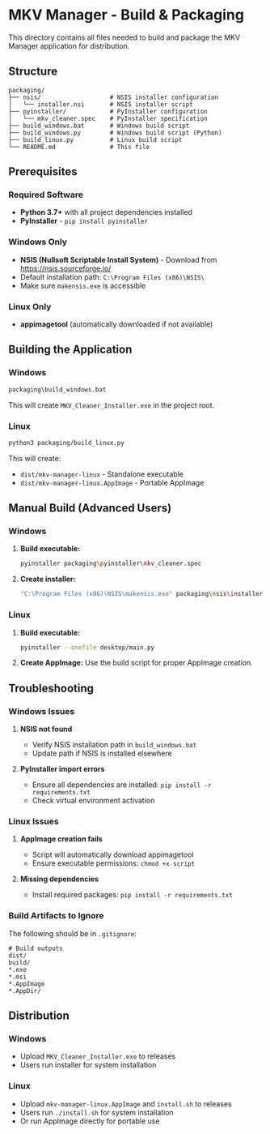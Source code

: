 # MKV Manager - Build & Packaging

This directory contains all files needed to build and package the MKV Manager application for distribution.

## Structure

```
packaging/
├── nsis/                   # NSIS installer configuration
│   └── installer.nsi       # NSIS installer script
├── pyinstaller/            # PyInstaller configuration
│   └── mkv_cleaner.spec    # PyInstaller specification
├── build_windows.bat       # Windows build script
├── build_windows.py        # Windows build script (Python)
├── build_linux.py          # Linux build script
└── README.md               # This file
```

## Prerequisites

### Required Software

- **Python 3.7+** with all project dependencies installed
- **PyInstaller** - `pip install pyinstaller`

### Windows Only
- **NSIS (Nullsoft Scriptable Install System)** - Download from https://nsis.sourceforge.io/
- Default installation path: `C:\Program Files (x86)\NSIS\`
- Make sure `makensis.exe` is accessible

### Linux Only
- **appimagetool** (automatically downloaded if not available)

## Building the Application

### Windows

```bash
packaging\build_windows.bat
```

This will create `MKV_Cleaner_Installer.exe` in the project root.

### Linux

```bash
python3 packaging/build_linux.py
```

This will create:
- `dist/mkv-manager-linux` - Standalone executable
- `dist/mkv-manager-linux.AppImage` - Portable AppImage

## Manual Build (Advanced Users)

### Windows

1. **Build executable:**
   ```bash
   pyinstaller packaging\pyinstaller\mkv_cleaner.spec
   ```

2. **Create installer:**
   ```bash
   "C:\Program Files (x86)\NSIS\makensis.exe" packaging\nsis\installer.nsi
   ```

### Linux

1. **Build executable:**
   ```bash
   pyinstaller --onefile desktop/main.py
   ```

2. **Create AppImage:**
   Use the build script for proper AppImage creation.

## Troubleshooting

### Windows Issues

1. **NSIS not found**
   - Verify NSIS installation path in `build_windows.bat`
   - Update path if NSIS is installed elsewhere

2. **PyInstaller import errors**
   - Ensure all dependencies are installed: `pip install -r requirements.txt`
   - Check virtual environment activation

### Linux Issues

1. **AppImage creation fails**
   - Script will automatically download appimagetool
   - Ensure executable permissions: `chmod +x script`

2. **Missing dependencies**
   - Install required packages: `pip install -r requirements.txt`

### Build Artifacts to Ignore

The following should be in `.gitignore`:

```gitignore
# Build outputs
dist/
build/
*.exe
*.msi
*.AppImage
*.AppDir/
```

## Distribution

### Windows
- Upload `MKV_Cleaner_Installer.exe` to releases
- Users run installer for system installation

### Linux
- Upload `mkv-manager-linux.AppImage` and `install.sh` to releases
- Users run `./install.sh` for system installation
- Or run AppImage directly for portable use
